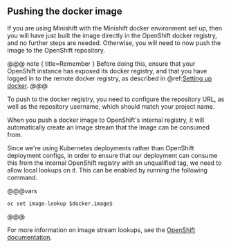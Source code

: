 ## Pushing the docker image

<!--- #intro --->
If you are using Minishift with the Minishift docker environment set up, then you will have just built the image directly in the OpenShift docker registry, and no further steps are needed. Otherwise, you will need to now push the image to the OpenShift repository.

@@@ note { title=Remember }
Before doing this, ensure that your OpenShift instance has exposed its docker registry, and that you have logged in to the remote docker registry, as described in @ref:[Setting up docker](../index.md#setting-up-docker).
@@@

To push to the docker registry, you need to configure the repository URL, as well as the repository username, which should match your project name.
<!--- #intro --->

<!--- #image-stream --->
When you push a docker image to OpenShift's internal registry, it will automatically create an image stream that the image can be consumed from.

Since we're using Kubernetes deployments rather than OpenShift deployment configs, in order to ensure that our deployment can consume this from the internal OpenShift registry with an unqualified tag, we need to allow local lookups on it. This can be enabled by running the following command.

@@@vars
```
oc set image-lookup $docker.image$
```
@@@

For more information on image stream lookups, see the [OpenShift documentation](https://docs.openshift.com/container-platform/latest/dev_guide/managing_images.html#using-is-with-k8s).
<!--- #image-stream --->
